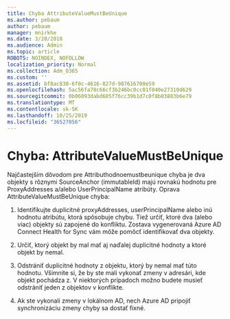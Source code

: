 ```yaml
---
title: Chyba AttributeValueMustBeUnique
ms.author: pebaum
author: pebaum
manager: mnirkhe
ms.date: 3/20/2018
ms.audience: Admin
ms.topic: article
ROBOTS: NOINDEX, NOFOLLOW
localization_priority: Normal
ms.collection: Adm_O365
ms.custom: ''
ms.assetid: bf8ac830-6f0c-4616-827d-987616700e59
ms.openlocfilehash: 5ac56fa78c66cf3b246bc0cc01f040e27310d629
ms.sourcegitcommit: 0b06093dabd685f76cc39b1d7c0f8b03883b6e79
ms.translationtype: MT
ms.contentlocale: sk-SK
ms.lasthandoff: 10/25/2019
ms.locfileid: "36527056"
---
```

# <a name="error-attributevaluemustbeunique"></a>Chyba: AttributeValueMustBeUnique

Najčastejším dôvodom pre Attributhodnoemustbeunique chyba je dva objekty s rôznymi SourceAnchor (immutableId) majú rovnakú hodnotu pre ProxyAddresses a/alebo UserPrincipalName atribúty. Oprava AttributeValueMustBeUnique chyba:
  
1. Identifikujte duplicitné proxyAddresses, userPrincipalName alebo inú hodnotu atribútu, ktorá spôsobuje chybu. Tiež určiť, ktoré dva (alebo viac) objekty sú zapojené do konfliktu. Zostava vygenerovaná Azure AD Connect Health for Sync vám môže pomôcť identifikovať dva objekty.
    
2. Určiť, ktorý objekt by mal mať aj naďalej duplicitné hodnoty a ktoré objekt by nemal.
    
3. Odstrániť duplicitné hodnoty z objektu, ktorý by nemal mať túto hodnotu. Všimnite si, že by ste mali vykonať zmeny v adresári, kde objekt pochádza z. V niektorých prípadoch možno budete musieť odstrániť jeden z objektov v konflikte.
    
4. Ak ste vykonali zmeny v lokálnom AD, nech Azure AD pripojiť synchronizáciu zmeny chyby sa dostať fixné.
    

